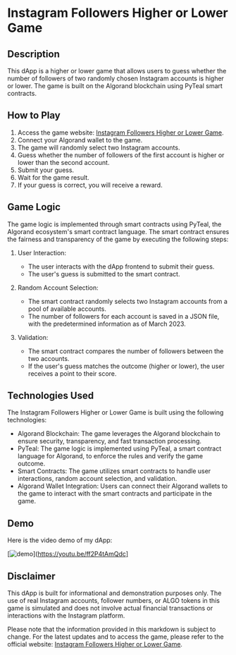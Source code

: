 # Instagram Followers Higher or Lower Game

## Description
This dApp is a higher or lower game that allows users to guess whether the number of followers of two randomly chosen Instagram accounts is higher or lower. The game is built on the Algorand blockchain using PyTeal smart contracts.

## How to Play
1. Access the game website: [Instagram Followers Higher or Lower Game](https://algorand-hl-game.vercel.app/).
2. Connect your Algorand wallet to the game.
3. The game will randomly select two Instagram accounts.
4. Guess whether the number of followers of the first account is higher or lower than the second account.
5. Submit your guess.
6. Wait for the game result.
7. If your guess is correct, you will receive a reward.

## Game Logic
The game logic is implemented through smart contracts using PyTeal, the Algorand ecosystem's smart contract language. The smart contract ensures the fairness and transparency of the game by executing the following steps:

1. User Interaction:
   - The user interacts with the dApp frontend to submit their guess.
   - The user's guess is submitted to the smart contract.

2. Random Account Selection:
   - The smart contract randomly selects two Instagram accounts from a pool of available accounts.
   - The number of followers for each account is saved in a JSON file, with the predetermined information as of March 2023.

3. Validation:
   - The smart contract compares the number of followers between the two accounts.
   - If the user's guess matches the outcome (higher or lower), the user receives a point to their score.

## Technologies Used
The Instagram Followers Higher or Lower Game is built using the following technologies:

- Algorand Blockchain: The game leverages the Algorand blockchain to ensure security, transparency, and fast transaction processing.
- PyTeal: The game logic is implemented using PyTeal, a smart contract language for Algorand, to enforce the rules and verify the game outcome.
- Smart Contracts: The game utilizes smart contracts to handle user interactions, random account selection, and validation.
- Algorand Wallet Integration: Users can connect their Algorand wallets to the game to interact with the smart contracts and participate in the game.

## Demo
Here is the video demo of my dApp:

[![demo](/assets/demo.png 'wow')](https://youtu.be/ff2P4tAmQdc]


## Disclaimer
This dApp is built for informational and demonstration purposes only. The use of real Instagram accounts, follower numbers, or ALGO tokens in this game is simulated and does not involve actual financial transactions or interactions with the Instagram platform.

Please note that the information provided in this markdown is subject to change. For the latest updates and to access the game, please refer to the official website: [Instagram Followers Higher or Lower Game](https://algorand-hl-game.vercel.app/).
